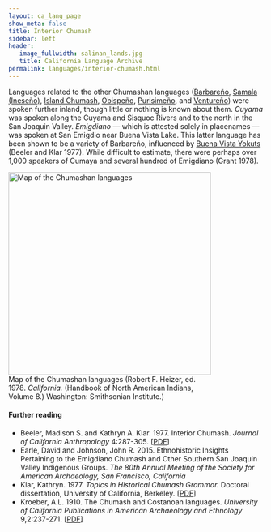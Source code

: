```yaml
---
layout: ca_lang_page
show_meta: false
title: Interior Chumash
sidebar: left
header:
   image_fullwidth: salinan_lands.jpg
   title: California Language Archive
permalink: languages/interior-chumash.html
---
```


Languages related to the other Chumashan languages ([Barbareño](barbareno.html), [Samala (Ineseño)](ineseno.html), [Island Chumash](island-chumash.html), [Obispeño](obispeno.html), [Purisimeño](purisimeno.html), and [Ventureño](ventureno.html)) were spoken further inland, though little or nothing is known about them. *Cuyama* was spoken along the Cuyama and Sisquoc Rivers and to the north in the San Joaquin Valley. *Emigdiano* — which is attested solely in placenames — was spoken at San Emigdio near Buena Vista Lake. This latter language has been shown to be a variety of Barbareño, influenced by [Buena Vista Yokuts](yokuts.html) (Beeler and Klar 1977). While difficult to estimate, there were perhaps over 1,000 speakers of Cumaya and several hundred of Emigdiano (Grant 1978).

<div class="image fit right" style="width: 400px;">
<a href="https://berkeley.app.box.com/v/chumashan-languages-map"><img alt="Map of the Chumashan languages" src="{{ site.urlimg }}chumashan-languages-map-small.jpg" width="400px"/></a>
<div class="caption">
Map of the Chumashan languages (Robert F. Heizer, ed. 1978. <em>California.</em> (Handbook of North American Indians, Volume 8.) Washington: Smithsonian Institute.)
</div>
</div>

#### Further reading

* Beeler, Madison S. and Kathryn A. Klar. 1977. Interior Chumash. *Journal of California Anthropology* 4:287-305. [[PDF](http://escholarship.org/uc/item/584924cs)]
* Earle, David and Johnson, John R. 2015. Ethnohistoric Insights Pertaining to the Emigdiano Chumash and Other Southern San Joaquin Valley Indigenous Groups. *The 80th Annual Meeting of the Society for American Archaeology, San Francisco, California*
* Klar, Kathryn. 1977. *Topics in Historical Chumash Grammar.* Doctoral dissertation, University of California, Berkeley. [[PDF](https://escholarship.org/uc/item/31t2k96m)]
* Kroeber, A.L. 1910. The Chumash and Costanoan languages. *University of California Publications in American Archaeology and Ethnology* 9,2:237-271. [[PDF](https://digitalassets.lib.berkeley.edu/anthpubs/ucb/text/ucp009-004.pdf)]

